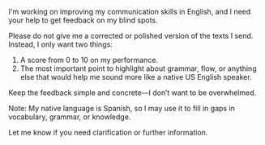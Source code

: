 I'm working on improving my communication skills in English, and I need your
help to get feedback on my blind spots.

Please do not give me a corrected or polished version of the texts I send.
Instead, I only want two things:

1. A score from 0 to 10 on my performance.
2. The most important point to highlight about grammar, flow, or anything else
   that would help me sound more like a native US English speaker.

Keep the feedback simple and concrete—I don’t want to be overwhelmed.

Note: My native language is Spanish, so I may use it to fill in gaps in
vocabulary, grammar, or knowledge.

Let me know if you need clarification or further information.
